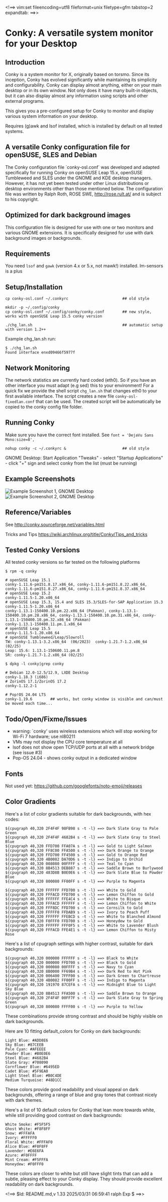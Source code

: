 <!==> vim:set fileencoding=utf8 fileformat=unix filetype=gfm tabstop=2 expandtab: ==>>

# Conky: A versatile system monitor for your Desktop

## Introduction

Conky is a system monitor for X, originally based on torsmo. Since its inception, Conky has evolved significantly while maintaining its simplicity and configurability. Conky can display almost anything, either on your main desktop or in its own window. Not only does it have many built-in objects, but it can also display almost any information using scripts and other external programs.

This gives you a pre-configured setup for Conky to monitor and display various system information on your desktop.

Requires (g)awk and lsof installed, which is installed by default on all tested systems.

## A versatile Conky configuration file for openSUSE, SLES and Debian

The Conky configuration file ´conky-osl.conf´ was developed and adapted specifically for running Conky on openSUSE Leap 15.x, openSUSE Tumbleweed and SLES under the GNOME and KDE desktop managers. However, it has not yet been tested under other Linux distributions or desktop environments other than those mentioned below. The configuration file was written by Ralph Roth, ROSE SWE, http://rose.rult.at/ and is subject to his copyright.

## Optimized for dark background images

This configuration file is designed for use with one or two monitors and various GNOME extensions. It is specifically designed for use with dark background images or backgrounds.

## Requirements

You need `lsof` and `gawk` (version 4.x or 5.x, not mawk!) installed. lm-sensors is a plus

## Setup/Installation

    cp conky-osl.conf ~/.conkyrc                        ## old style

    mkdir -p ~/.config/conky
    cp conky-osl.conf ~/.config/conky/conky.conf        ## new style, works with openSUSE Leap 15.5 conky version

    ./chg_lan.sh                                        ## automatic setup with version 1.2++

Example chg_lan.sh run:

    $ ./chg_lan.sh
    Found interface enxd09466f5977f


## Network Monitoring

The network statistics are currently hard coded (eth0). So if you have an other interface you must adapt (e.g sed) this to your environment! For a quick fix we provide the shell script `chg_lan.sh` that changes eth0 to your first available interface. The script creates a new file `conky-osl-fixedlan.conf` that can be used. The created script will be automatically be copied to the conky config file folder.

## Running Conky

Make sure you have the correct font installed. See `font = 'DejaVu Sans Mono:size=8',`

    nohup conky -c ~/.conkyrc &                         ## old style

GNOME Desktop:  Start Application "Tweaks" - select "Startup Applications" - click "+" sign and select conky from the list (must be running)

## Example Screenshots

![Example Screenshot 1, GNOME Desktop](https://raw.githubusercontent.com/roseswe/conky-osl/master/ExampleZorinOS172.jpg "GNOME/ZorinOS Desktop Example (Dark Background)")
![Example Screenshot 2, GNOME Desktop](https://raw.githubusercontent.com/roseswe/conky-osl/master/ExampleOS155.png "GNOME 15.5 Desktop Example (Blue Background)")

## Reference/Variables

See <http://conky.sourceforge.net/variables.html>

Tricks and Tips <https://wiki.archlinux.org/title/Conky/Tips_and_tricks>

## Tested Conky Versions

All tested conky versions so far tested on the following platforms

    $ rpm -q conky

    # openSUSE Leap 15.1
    conky-1.11.6-pm151.8.17.x86_64, conky-1.11.6-pm151.8.22.x86_64,
    conky-1.11.6-pm151.8.27.x86_64, conky-1.11.6-pm151.8.37.x86_64
    # openSUSE Leap 15.2
    conky-1.11.5-1.20.x86_64
    # openSUSE Leap 15.3, 15.4 and SLES 15.3/SLES-for-SAP Application 15.3
    conky-1.11.5-1.20.x86_64
    conky-1.13.1-150400.10.pm.22.x86_64 (Pakman), conky-1.13.1-150400.10.pm.28.x86_64, conky-1.13.1-150400.10.pm.31.x86_64, conky-1.13.1-150400.10.pm.32.x86_64 (Pakman)
    conky-1.13.1-150400.11.pm.1.x86_64
    # openSUSE Leap 15.5
    conky-1.11.5-1.20.x86_64
    # openSUSE Tumbleweed/Leap/Slowroll
    TW: conky-1.13.1-3.2.x86_64  (06/2023)  conky-1.21.7-1.2.x86_64 (02/25)
    Leap: 15.6: 1.13.1-150600.11.pm.8
    SR: conky-1.21.7-1.2.x86_64 (02/25)

    $ dpkg -l conky|grep conky

    # Debian 12.0-12.5/12.9, LXDE Desktop
    conky-1.18.3 (i686)
    # ZorinOS 17.1/ZorinOS 17.2
    conky-1.12.2-1

    # Pop!OS 24.04 LTS
    conky-1.19.6        ## works, but conky window is visible and can/must be moved each time...

## Todo/Open/Fixme/Issues

- warning: `conky' uses wireless extensions which will stop working for Wi-Fi 7 hardware; use nl80211
- VMs may not display the CPU core temperature at all
- lsof does not show open TCP/UDP ports at all with a network bridge (see issue #3)
- Pop-OS 24.04 - shows conky output in a dedicated window

## Fonts

Not used yet: https://github.com/googlefonts/noto-emoji/releases

## Color Gradients
Here's a list of color gradients suitable for dark backgrounds, with hex codes:

    ${cpugraph 40,320 2F4F4F 98FB98 s -t -l} ==> Dark Slate Gray to Pale Green
    ${cpugraph 40,320 2F4F4F 4682B4 s -t -l} ==> Dark Slate Gray to Steel Blue
    ${cpugraph 40,320 FFD700 FFA07A s -t -l} ==> Gold to Light Salmon
    ${cpugraph 40,320 FF8C00 FFA500 s -t -l} ==> Dark Orange to Orange
    ${cpugraph 40,320 FFD700 FF4500 s -t -l} ==> Gold to Orange Red
    ${cpugraph 40,320 4B0082 DA70D6 s -t -l} ==> Indigo to Orchid
    ${cpugraph 40,320 008080 00FFFF s -t -l} ==> Teal to Cyan
    ${cpugraph 40,320 8B4513 DEB887 s -t -l} ==> Saddle Brown to Burlywood
    ${cpugraph 40,320 483D8B B0E0E6 s -t -l} ==> Dark Slate Blue to Powder Blue
    ${cpugraph 40,320 800080 FF00FF s -t -l} ==> Purple to Magenta

    ${cpugraph 40,320 FFFFFF FFD700 s -t -l} ==> White to Gold
    ${cpugraph 40,320 FFFACD FFD700 s -t -l} ==> Lemon Chiffon to Gold
    ${cpugraph 40,320 FFFFFF FFE4C4 s -t -l} ==> White to Bisque
    ${cpugraph 40,320 FFFACD FFFFFF s -t -l} ==> Lemon Chiffon to White
    ${cpugraph 40,320 FFF8DC FFD700 s -t -l} ==> Cornsilk to Gold
    ${cpugraph 40,320 FFFFF0 FFDAB9 s -t -l} ==> Ivory to Peach Puff
    ${cpugraph 40,320 FFFFFF FFEBCD s -t -l} ==> White to Blanched Almond
    ${cpugraph 40,320 F0FFF0 FFD700 s -t -l} ==> Honeydew to Gold
    ${cpugraph 40,320 FFFFFF FFF0F5 s -t -l} ==> White to Lavender Blush
    ${cpugraph 40,320 FFFACD FFE4E1 s -t -l} ==> Lemon Chiffon to Misty Rose

Here's a list of cpugraph settings with higher contrast, suitable for dark backgrounds:

    ${cpugraph 40,320 000000 FFFFFF s -t -l} ==> Black to White
    ${cpugraph 40,320 000000 FFD700 s -t -l} ==> Black to Gold
    ${cpugraph 40,320 000080 00FFFF s -t -l} ==> Navy to Cyan
    ${cpugraph 40,320 8B0000 FF69B4 s -t -l} ==> Dark Red to Hot Pink
    ${cpugraph 40,320 006400 7FFF00 s -t -l} ==> Dark Green to Chartreuse
    ${cpugraph 40,320 4B0082 FF00FF s -t -l} ==> Indigo to Magenta
    ${cpugraph 40,320 191970 87CEFA s -t -l} ==> Midnight Blue to Light Sky Blue
    ${cpugraph 40,320 8B4513 FFA500 s -t -l} ==> Saddle Brown to Orange
    ${cpugraph 40,320 2F4F4F 00FF7F s -t -l} ==> Dark Slate Gray to Spring Green
    ${cpugraph 40,320 800080 FFFF00 s -t -l} ==> Purple to Yellow


These combinations provide strong contrast and should be highly visible on dark backgrounds.

Here are 10 fitting default_colors for Conky on dark backgrounds:

    Light Blue: #ADD8E6
    Sky Blue: #87CEEB
    Pale Cyan: #AFEEEE
    Powder Blue: #B0E0E6
    Steel Blue: #4682B4
    Slate Gray: #708090
    Cornflower Blue: #6495ED
    Cadet Blue: #5F9EA0
    Light Steel Blue: #B0C4DE
    Medium Turquoise: #48D1CC

These colors provide good readability and visual appeal on dark backgrounds, offering a range of blue and gray tones that contrast nicely with dark themes.

Here's a list of 10 default colors for Conky that lean more towards white, while still providing good contrast on dark backgrounds:

    White Smoke: #F5F5F5
    Ghost White: #F8F8FF
    Snow: #FFFAFA
    Ivory: #FFFFF0
    Floral White: #FFFAF0
    Alice Blue: #F0F8FF
    Lavender: #E6E6FA
    Azure: #F0FFFF
    Mint Cream: #F5FFFA
    Honeydew: #F0FFF0

These colors are closer to white but still have slight tints that can add a subtle, pleasing effect to your Conky display. They should provide excellent readability on dark backgrounds.

<!==> $Id: README.md,v 1.33 2025/03/31 06:59:41 ralph Exp $ ==>>
